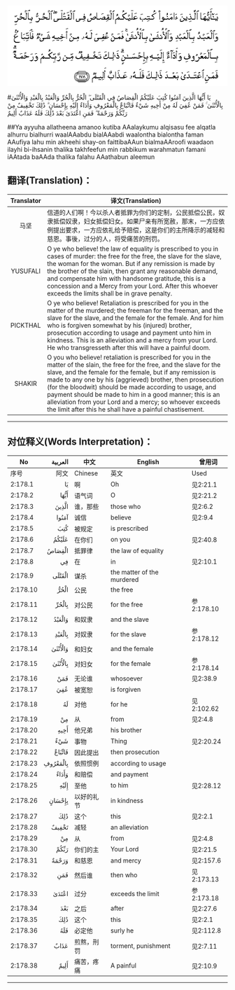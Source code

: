 ![002:178](images/002_178.gif)

#يَا أَيُّهَا الَّذِينَ آمَنُوا كُتِبَ عَلَيْكُمُ الْقِصَاصُ فِي الْقَتْلَى ۖ الْحُرُّ بِالْحُرِّ وَالْعَبْدُ بِالْعَبْدِ وَالْأُنْثَىٰ بِالْأُنْثَىٰ ۚ فَمَنْ عُفِيَ لَهُ مِنْ أَخِيهِ شَيْءٌ فَاتِّبَاعٌ بِالْمَعْرُوفِ وَأَدَاءٌ إِلَيْهِ بِإِحْسَانٍ ۗ ذَٰلِكَ تَخْفِيفٌ مِنْ رَبِّكُمْ وَرَحْمَةٌ ۗ فَمَنِ اعْتَدَىٰ بَعْدَ ذَٰلِكَ فَلَهُ عَذَابٌ أَلِيمٌ 

##Ya ayyuha allatheena amanoo kutiba AAalaykumu alqisasu fee alqatla alhurru bialhurri waalAAabdu bialAAabdi waalontha bialontha faman AAufiya lahu min akheehi shay-on faittibaAAun bialmaAAroofi waadaon ilayhi bi-ihsanin thalika takhfeefun min rabbikum warahmatun famani iAAtada baAAda thalika falahu AAathabun aleemun 

## 翻译(Translation)：

| Translator | 译文(Translation)                                            |
| :--------: | ------------------------------------------------------------ |
|    马坚    | 信道的人们啊！今以杀人者抵罪为你们的定制，公民抵偿公民，奴隶抵偿奴隶，妇女抵偿妇女。如果尸亲有所宽赦，那末，一方应依例提出要求，一方应依礼给予赔偿，这是你们的主所降示的减轻和慈恩。事後，过分的人，将受痛苦的刑罚。 |
|  YUSUFALI  | O ye who believe! the law of equality is prescribed to you in cases of murder: the free for the free, the slave for the slave, the woman for the woman. But if any remission is made by the brother of the slain, then grant any reasonable demand, and compensate him with handsome gratitude, this is a concession and a Mercy from your Lord. After this whoever exceeds the limits shall be in grave penalty. |
|  PICKTHAL  | O ye who believe! Retaliation is prescribed for you in the matter of the murdered; the freeman for the freeman, and the slave for the slave, and the female for the female. And for him who is forgiven somewhat by his (injured) brother, prosecution according to usage and payment unto him in kindness. This is an alleviation and a mercy from your Lord. He who transgresseth after this will have a painful doom. |
|   SHAKIR   | O you who believe! retaliation is prescribed for you in the matter of the slain, the free for the free, and the slave for the slave, and the female for the female, but if any remission is made to any one by his (aggrieved) brother, then prosecution (for the bloodwit) should be made according to usage, and payment should be made to him in a good manner; this is an alleviation from your Lord and a mercy; so whoever exceeds the limit after this he shall have a painful chastisement. |

---

## 对位释义(Words Interpretation)：

| No   | العربية | 中文    | English | 曾用词 |
| ---- | ------: | ------- | ------- | ------ |
| 序号 |    阿文 | Chinese | 英文    | Used   |
| 2:178.1  | يَا       | 啊                 | Oh                         | 见2:21.1   |
| 2:178.2  | أَيُّهَا     | 语气词             | O                          | 见2:21.2   |
| 2:178.3  | الَّذِينَ    | 谁，那些           | those who                  | 见2:6.2    |
| 2:178.4  | آمَنُوا    | 诚信               | believe                    | 见2:9.4    |
| 2:178.5  | كُتِبَ      | 被规定             | is prescribed              |            |
| 2:178.6  | عَلَيْكُمُ    | 在你们             | on you                     | 见2:40.8   |
| 2:178.7  | الْقِصَاصُ   | 抵罪律    | the law of equality        |            |
| 2:178.8  | فِي       | 在                 | in                         | 见2:10.1   |
| 2:178.9  | الْقَتْلَى   | 谋杀               | the matter of the murdered |            |
| 2:178.10 | الْحُرُّ     | 公民               | the free                   |            |
| 2:178.11 | بِالْحُرِّ    | 对公民             | for the free               | 参2:178.10 |
| 2:178.12 | وَالْعَبْدُ   | 和奴隶             | and the slave              |            |
| 2:178.13 | بِالْعَبْدِ   | 对奴隶             | for the slave              | 参2:178.12 |
| 2:178.14 | وَالْأُنْثَىٰ  | 和妇女             | and the female             |            |
| 2:178.15 | بِالْأُنْثَىٰ  | 对妇女             | for the female             | 参2:178.14 |
| 2:178.16 | فَمَنْ      | 无论谁             | whosoever                  | 见2:38.9   |
| 2:178.17 | عُفِيَ      | 被宽恕             | is forgiven                |            |
| 2:178.18 | لَهُ       | 对他               | for he                     | 见2:102.62 |
| 2:178.19 | مِنْ       | 从                 | from                       | 见2:4.8    |
| 2:178.20 | أَخِيهِ     | 他兄弟             | his brother                |            |
| 2:178.21 | شَيْءٌ      | 事物               | Thing                      | 见2:20.24  |
| 2:178.22 | فَاتِّبَاعٌ   | 因此提出           | then prosecution           |            |
| 2:178.23 | بِالْمَعْرُوفِ | 依照惯例           | according to usage         |            |
| 2:178.24 | وَأَدَاءٌ    | 和赔偿             | and payment                |            |
| 2:178.25 | إِلَيْهِ     | 至他               | to him                     | 见2:28.12  |
| 2:178.26 | بِإِحْسَانٍ   | 以好的礼节         | in kindness                |            |
| 2:178.27 | ذَٰلِكَ      | 这个       | this                       | 见2:2.1    |
| 2:178.28 | تَخْفِيفٌ    | 减轻               | an alleviation             |            |
| 2:178.29 | مِنْ       | 从                 | from                       | 见2:4.8    |
| 2:178.30 | رَبِّكُمْ     | 你们的主           | Your Lord                  | 见2:21.5   |
| 2:178.31 | وَرَحْمَةٌ    | 和慈恩             | and mercy                  | 见2:157.6  |
| 2:178.32 | فَمَنِ      | 然后谁     | then who                   | 见2:173.13 |
| 2:178.33 | اعْتَدَىٰ    | 过分               | exceeds the limit          | 参2:173.18 |
| 2:178.34 | بَعْدَ      | 之后               | after                      | 见2:27.6   |
| 2:178.35 | ذَٰلِكَ      | 这个       | this                       | 见2:2.1    |
| 2:178.36 | فَلَهُ      | 必定他             | surly he                   | 见2:112.8  |
| 2:178.37 | عَذَابٌ     | 煎熬，刑罚         | torment, punishment        | 见2:7.11   |
| 2:178.38 | أَلِيمٌ     | 痛苦，疼痛         | A painful                  | 见2:10.9   |

---
